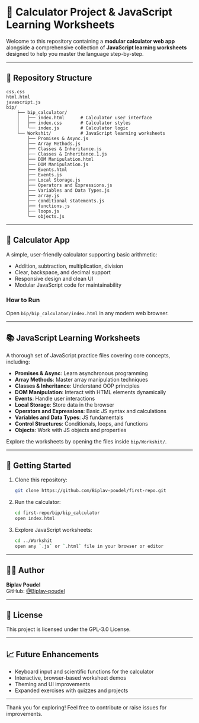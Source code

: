 # 🧮 Calculator Project & JavaScript Learning Worksheets

Welcome to this repository containing a **modular calculator web app** alongside a comprehensive collection of **JavaScript learning worksheets** designed to help you master the language step-by-step.

---

## 📂 Repository Structure

```
css.css
html.html
javascript.js
bip/
    ├── bip_calculator/
    │   ├── index.html      # Calculator user interface
    │   ├── index.css       # Calculator styles
    │   └── index.js        # Calculator logic
    └── Workshit/           # JavaScript learning worksheets
        ├── Promises & Async.js
        ├── Array Methods.js
        ├── Classes & Inheritance.js
        ├── Classes & Inheritance.1.js
        ├── DOM Manipulation.html
        ├── DOM Manipulation.js
        ├── Events.html
        ├── Events.js
        ├── Local Storage.js
        ├── Operators and Expressions.js
        ├── Variables and Data Types.js
        ├── array.js
        ├── conditional statements.js
        ├── functions.js
        ├── loops.js
        └── objects.js
```

---

## 🧮 Calculator App

A simple, user-friendly calculator supporting basic arithmetic:

- Addition, subtraction, multiplication, division  
- Clear, backspace, and decimal support  
- Responsive design and clean UI  
- Modular JavaScript code for maintainability  

### How to Run

Open `bip/bip_calculator/index.html` in any modern web browser.

---

## 📚 JavaScript Learning Worksheets

A thorough set of JavaScript practice files covering core concepts, including:

- **Promises & Async**: Learn asynchronous programming  
- **Array Methods**: Master array manipulation techniques  
- **Classes & Inheritance**: Understand OOP principles  
- **DOM Manipulation**: Interact with HTML elements dynamically  
- **Events**: Handle user interactions  
- **Local Storage**: Store data in the browser  
- **Operators and Expressions**: Basic JS syntax and calculations  
- **Variables and Data Types**: JS fundamentals  
- **Control Structures**: Conditionals, loops, and functions  
- **Objects**: Work with JS objects and properties  

Explore the worksheets by opening the files inside `bip/Workshit/`.

---

## 🚀 Getting Started

1. Clone this repository:

   ```bash
   git clone https://github.com/Biplav-poudel/first-repo.git
   ```

2. Run the calculator:

   ```bash
   cd first-repo/bip/bip_calculator
   open index.html
   ```

3. Explore JavaScript worksheets:

   ```bash
   cd ../Workshit
   open any `.js` or `.html` file in your browser or editor
   ```

---

## 🧑‍💻 Author

**Biplav Poudel**  
GitHub: [@Biplav-poudel](https://github.com/Biplav-poudel)

---

## 📄 License

This project is licensed under the GPL-3.0 License.

---

## 📈 Future Enhancements

- Keyboard input and scientific functions for the calculator  
- Interactive, browser-based worksheet demos  
- Theming and UI improvements  
- Expanded exercises with quizzes and projects  

---

Thank you for exploring! Feel free to contribute or raise issues for improvements.
